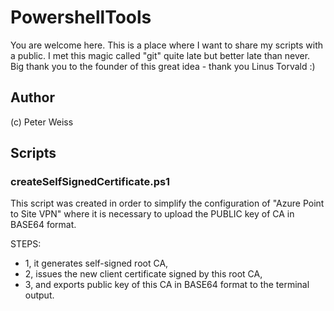 # PowershellTools
You are welcome here. This is a place where I want to share my scripts with a public. I met this magic called "git" quite late but better late than never. Big thank you to the founder of this great idea - thank you Linus Torvald :)
## Author
(c) Peter Weiss

## Scripts
### createSelfSignedCertificate.ps1
This script was created in order to simplify the configuration of "Azure Point to Site VPN" where it is necessary to upload the PUBLIC key of CA in BASE64 format.

STEPS:
* 1, it generates self-signed root CA,  
* 2, issues the new client certificate signed by this root CA,
* 3, and exports public key of this CA in BASE64 format to the terminal output.


